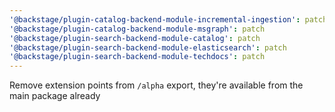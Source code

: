```yaml
---
'@backstage/plugin-catalog-backend-module-incremental-ingestion': patch
'@backstage/plugin-catalog-backend-module-msgraph': patch
'@backstage/plugin-search-backend-module-catalog': patch
'@backstage/plugin-search-backend-module-elasticsearch': patch
'@backstage/plugin-search-backend-module-techdocs': patch
---
```


Remove extension points from `/alpha` export, they're available from the main package already
